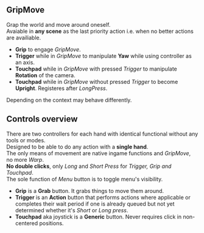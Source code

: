 ## GripMove
Grap the world and move around oneself.  
Avaiable in **any scene** as the last priority action i.e. when no better actions are availiable.  
* **Grip** to engage *GripMove*.  
* **Trigger** while in *GripMove* to manipulate **Yaw** while using controller as an axis.  
* **Touchpad** while in *GripMove* with pressed *Trigger* to manipulate **Rotation** of the camera.  
* **Touchpad** while in *GripMove* without pressed *Trigger* to become **Upright**. Registeres after *LongPress*.

Depending on the context may behave differently.

## Controls overview
There are two controllers for each hand with identical functional without any tools or modes.  
Designed to be able to do any action with a **single hand**.  
The only means of movement are native ingame functions and *GripMove*, no more *Warp*.  
**No double clicks**, only *Long* and *Short Press* for *Trigger, Grip and Touchpad*.   
The sole function of *Menu* button is to toggle menu's visibility.
* **Grip** is a **Grab** button. It grabs things to move them around.  
* **Trigger** is an **Action** button that performs actions where applicable or completes their wait period if one is already queued but not yet determined whether it's *Short* or *Long press*.  
* **Touchpad** aka joystick is a **Generic** button. Never requires click in non-centered positions.

